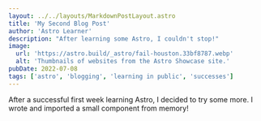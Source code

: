 ```yaml
---
layout: ../../layouts/MarkdownPostLayout.astro
title: 'My Second Blog Post'
author: 'Astro Learner'
description: "After learning some Astro, I couldn't stop!"
image:
  url: 'https://astro.build/_astro/fail-houston.33bf8787.webp'
  alt: 'Thumbnails of websites from the Astro Showcase site.'
pubDate: 2022-07-08
tags: ['astro', 'blogging', 'learning in public', 'successes']
---
```


After a successful first week learning Astro, I decided to try some more. I wrote and imported a small component from memory!
